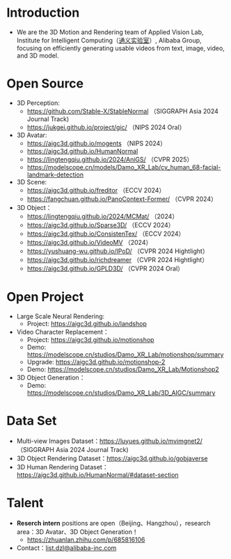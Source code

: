 # Introduction
+ We are the 3D Motion and Rendering team of Applied Vision Lab, Institute for Intelligent Computing（[通义实验室](https://tongyi.aliyun.com/)）, Alibaba Group, focusing on efficiently generating usable videos from text, image, video, and 3D model.

# Open Source
+ 3D Perception:
  + https://github.com/Stable-X/StableNormal （SIGGRAPH Asia 2024  Journal Track)
  + https://jukgei.github.io/project/gic/ （NIPS 2024 Oral）
+ 3D Avatar:
  + https://aigc3d.github.io/mogents （NIPS 2024）
  + https://aigc3d.github.io/HumanNormal
  + https://lingtengqiu.github.io/2024/AniGS/ （CVPR 2025）
  + https://modelscope.cn/models/Damo_XR_Lab/cv_human_68-facial-landmark-detection
+ 3D Scene:
  + https://aigc3d.github.io/freditor （ECCV 2024）
  + https://fangchuan.github.io/PanoContext-Former/ （CVPR 2024）
+ 3D Object：
  + https://lingtengqiu.github.io/2024/MCMat/ （2024）
  + https://aigc3d.github.io/Sparse3D/ （ECCV 2024） 
  + https://aigc3d.github.io/ConsistenTex/ （ECCV 2024） 
  + https://aigc3d.github.io/VideoMV （2024）
  + https://yushuang-wu.github.io/IPoD/ （CVPR 2024 Hightlight）
  + https://aigc3d.github.io/richdreamer （CVPR 2024 Hightlight）
  + https://aigc3d.github.io/GPLD3D/ （CVPR 2024 Oral）

# Open Project
+ Large Scale Neural Rendering:
  + Project: https://aigc3d.github.io/landshop
+ Video Character Replacement：
  + Project: https://aigc3d.github.io/motionshop
  + Demo: https://modelscope.cn/studios/Damo_XR_Lab/motionshop/summary
  + Upgrade: https://aigc3d.github.io/motionshop-2
  + Demo: https://modelscope.cn/studios/Damo_XR_Lab/Motionshop2
+ 3D Object Generation：
  + Demo: https://modelscope.cn/studios/Damo_XR_Lab/3D_AIGC/summary

# Data Set
+ Multi-view Images Dataset：https://luyues.github.io/mvimgnet2/ （SIGGRAPH Asia 2024  Journal Track)
+ 3D Object Rendering Dataset：https://aigc3d.github.io/gobjaverse
+ 3D Human Rendering Dataset：https://aigc3d.github.io/HumanNormal/#dataset-section

# Talent
+ **Reserch intern** positions are open（Beijing、Hangzhou），research area：3D Avatar、3D Object Generation！
  + https://zhuanlan.zhihu.com/p/685816106
+ Contact：list.dzl@alibaba-inc.com
